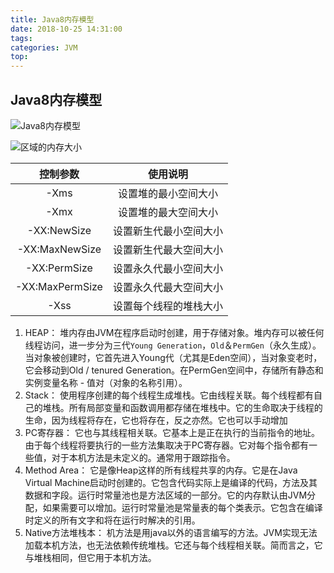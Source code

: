 ```yaml
---
title: Java8内存模型
date: 2018-10-25 14:31:00
tags: 
categories: JVM
top:
---
```


## Java8内存模型

<!-- more -->

![Java8内存模型](assets/java_runtime_data_areas.jpg)

![区域的内存大小](assets/Cookbook_JVMArguments_2_MemoryModel.png)

| 控制参数 | 使用说明 |
| :---: | :---: |
| -Xms | 设置堆的最小空间大小 |
| -Xmx | 设置堆的最大空间大小 |
| -XX:NewSize | 设置新生代最小空间大小 |
| -XX:MaxNewSize | 设置新生代最大空间大小 |
| -XX:PermSize | 设置永久代最小空间大小 |
| -XX:MaxPermSize | 设置永久代最大空间大小 |
| -Xss | 设置每个线程的堆栈大小 |

1. HEAP：
堆内存由JVM在程序启动时创建，用于存储对象。堆内存可以被任何线程访问，进一步分为三代`Young Generation`，`Old`＆`PermGen`（永久生成）。当对象被创建时，它首先进入Young代（尤其是Eden空间），当对象变老时，它会移动到Old / tenured Generation。在PermGen空间中，存储所有静态和实例变量名称 - 值对（对象的名称引用）。
2. Stack：
使用程序创建的每个线程生成堆栈。它由线程关联。每个线程都有自己的堆栈。所有局部变量和函数调用都存储在堆栈中。它的生命取决于线程的生命，因为线程将存在，它也将存在，反之亦然。它也可以手动增加
3. PC寄存器：
它也与其线程相关联。它基本上是正在执行的当前指令的地址。由于每个线程将要执行的一些方法集取决于PC寄存器。它对每个指令都有一些值，对于本机方法是未定义的。通常用于跟踪指令。
4. Method Area：
它是像Heap这样的所有线程共享的内存。它是在Java Virtual Machine启动时创建的。它包含代码实际上是编译的代码，方法及其数据和字段。运行时常量池也是方法区域的一部分。它的内存默认由JVM分配，如果需要可以增加。运行时常量池是常量表的每个类表示。它包含在编译时定义的所有文字和将在运行时解决的引用。
5. Native方法堆栈本：
机方法是用java以外的语言编写的方法。JVM实现无法加载本机方法，也无法依赖传统堆栈。它还与每个线程相关联。简而言之，它与堆栈相同，但它用于本机方法。
